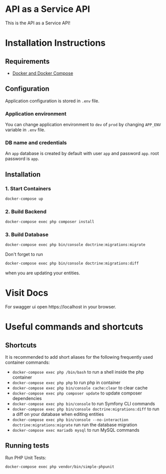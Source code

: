 # API as a Service API

This is the API as a Service API!

# Installation Instructions

## Requirements

* [Docker and Docker Compose](https://docs.docker.com/engine/installation)

## Configuration

Application configuration is stored in `.env` file. 

### Application environment
You can change application environment to `dev` of `prod` by changing `APP_ENV` variable in `.env` file.

### DB name and credentials
An `app` database is created by default with user `app` and password `app`. root password is `app`.

## Installation

### 1. Start Containers 

```bash
docker-compose up
```

### 2. Build Backend

```bash
docker-compose exec php composer install
```

### 3. Build Database

```bash
docker-compose exec php bin/console doctrine:migrations:migrate
```

Don't forget to run

```bash
docker-compose exec php bin/console doctrine:migrations:diff
```

when you are updating your entities.

# Visit Docs

For swagger ui open https://localhost in your browser.

# Useful commands and shortcuts

## Shortcuts
It is recommended to add short aliases for the following frequently used container commands:

* `docker-compose exec php /bin/bash` to run a shell inside the php container
* `docker-compose exec php php` to run php in container
* `docker-compose exec php bin/console cache:clear` to clear cache
* `docker-compose exec php composer update` to update composer dependencies
* `docker-compose exec php bin/console` to run Symfony CLI commands
* `docker-compose exec php bin/console doctrine:migrations:diff` to run a diff on your database when editing entities
* `docker-compose exec php bin/console --no-interaction doctrine:migrations:migrate` run run the database migration
* `docker-compose exec mariadb mysql` to run MySQL commands

## Running tests

Run PHP Unit Tests:
```bash
docker-compose exec php vendor/bin/simple-phpunit
```